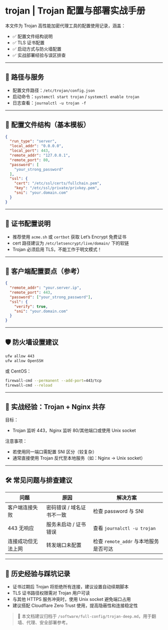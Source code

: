 # trojan | Trojan 配置与部署实战手册

本文件为 Trojan 高性能加密代理工具的配置使用记录，涵盖：

- ✅ 配置文件结构说明
- ✅ TLS 证书配置
- ✅ 启动方式与防火墙配置
- ✅ 实战部署经验与误区排查

---

## 📁 路径与服务

- 配置文件路径：`/etc/trojan/config.json`
- 启动命令：`systemctl start trojan` / `systemctl enable trojan`
- 日志查看：`journalctl -u trojan -f`

---

## 🧩 配置文件结构（基本模板）

```json
{
  "run_type": "server",
  "local_addr": "0.0.0.0",
  "local_port": 443,
  "remote_addr": "127.0.0.1",
  "remote_port": 80,
  "password": [
    "your_strong_password"
  ],
  "ssl": {
    "cert": "/etc/ssl/certs/fullchain.pem",
    "key": "/etc/ssl/private/privkey.pem",
    "sni": "your.domain.com"
  }
}
```

---

## 🔐 证书配置说明

- 推荐使用 `acme.sh` 或 `certbot` 获取 Let’s Encrypt 免费证书
- cert 路径建议为 `/etc/letsencrypt/live/domain/` 下的软链
- Trojan 必须启用 TLS，不能工作于明文模式！

---

## 🔁 客户端配置要点（参考）

```json
{
  "remote_addr": "your.server.ip",
  "remote_port": 443,
  "password": ["your_strong_password"],
  "ssl": {
    "verify": true,
    "sni": "your.domain.com"
  }
}
```

---

## 🛡️ 防火墙设置建议

```bash
ufw allow 443
ufw allow OpenSSH
```

或 CentOS：

```bash
firewall-cmd --permanent --add-port=443/tcp
firewall-cmd --reload
```

---

## 🧪 实战经验：Trojan + Nginx 共存

目标：

- Trojan 监听 443，Nginx 监听 80/其他端口或使用 Unix socket

注意事项：

- 若使用同一端口需配置 SNI 区分（较复杂）
- 通常直接使用 Trojan 反代至本地服务（如：Nginx → Unix socket）

---

## 🛠️ 常见问题与排查建议

| 问题               | 原因                      | 解决方案                              |
| ------------------ | ------------------------- | ------------------------------------- |
| 客户端连接失败     | 密码错误 / 域名证书不一致 | 检查 password 与 SNI                  |
| 443 无响应         | 服务未启动 / 证书错误     | 查看 `journalctl -u trojan`           |
| 连接成功但无法上网 | 转发端口未配置            | 检查 `remote_addr` 与本地服务是否可达 |

---

## 🧠 历史经验与踩坑记录

- 证书过期后 Trojan 将拒绝所有连接，建议设置自动续期脚本
- TLS 证书路径权限需对 Trojan 用户可读
- 与其他 HTTPS 服务冲突时，使用 Unix socket 避免端口占用
- 建议搭配 Cloudflare Zero Trust 使用，提高隐蔽性和连接稳定性

> 📁 本文档建议归档于 `/software/full-config/trojan-deep.md`，用于翻墙、代理、安全部署参考。
